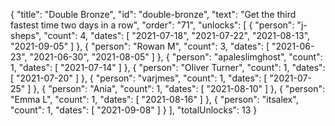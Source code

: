 {
  "title": "Double Bronze",
  "id": "double-bronze",
  "text": "Get the third fastest time two days in a row",
  "order": "71",
  "unlocks": [
    {
      "person": "j-sheps",
      "count": 4,
      "dates": [
        "2021-07-18",
        "2021-07-22",
        "2021-08-13",
        "2021-09-05"
      ]
    },
    {
      "person": "Rowan M",
      "count": 3,
      "dates": [
        "2021-06-23",
        "2021-06-30",
        "2021-08-05"
      ]
    },
    {
      "person": "apaleslimghost",
      "count": 1,
      "dates": [
        "2021-07-14"
      ]
    },
    {
      "person": "Oliver Turner",
      "count": 1,
      "dates": [
        "2021-07-20"
      ]
    },
    {
      "person": "varjmes",
      "count": 1,
      "dates": [
        "2021-07-25"
      ]
    },
    {
      "person": "Ania",
      "count": 1,
      "dates": [
        "2021-08-10"
      ]
    },
    {
      "person": "Emma L",
      "count": 1,
      "dates": [
        "2021-08-16"
      ]
    },
    {
      "person": "itsalex",
      "count": 1,
      "dates": [
        "2021-09-08"
      ]
    }
  ],
  "totalUnlocks": 13
}